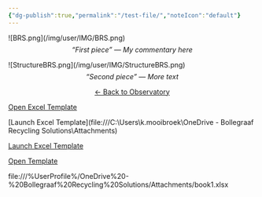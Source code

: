 ```yaml
---
{"dg-publish":true,"permalink":"/test-file/","noteIcon":"default"}
---
```







<!-- 1) Swiper core CSS -->
<link
  rel="stylesheet"
  href="https://unpkg.com/swiper@11/swiper-bundle.min.css"
/>
<!-- 2) Swiper JS -->
<script src="https://unpkg.com/swiper@11/swiper-bundle.min.js"></script>
<div class="swiper myArtSwiper">
  <div class="swiper-wrapper">
    <div class="swiper-slide">
      ![BRS.png](/img/user/IMG/BRS.png)
      <p class="caption">“First piece” — My commentary here</p>
    </div>
    <div class="swiper-slide">
      ![StructureBRS.png](/img/user/IMG/StructureBRS.png)
      <p class="caption">“Second piece” — More text</p>
    </div>
    <!-- repeat as needed -->
  </div>
  <!-- Navigation -->
  <div class="swiper-button-prev"></div>
  <div class="swiper-button-next"></div>
  <!-- Back to dashboard -->
  <div class="back-btn">
    <a href="/Leaf’s-Observatory">← Back to Observatory</a>
  </div>
</div>
<style>
.myArtSwiper { width: 100%; max-width: 800px; margin: auto; }
.caption { text-align: center; margin-top: 0.5em; font-style: italic; }
.back-btn { text-align: center; margin: 1em 0; }
</style>

<script>
document.addEventListener('DOMContentLoaded', () => {
  new Swiper('.myArtSwiper', {
    loop: true,
    speed: 600,
    navigation: {
      nextEl: '.swiper-button-next',
      prevEl: '.swiper-button-prev',
    },
    effect: 'fade',
    fadeEffect: { crossFade: true },
  });
});
</script>





[Open Excel Template](./Templates/YourTemplate.xlsx)



[Launch Excel Template](file:///C:\Users\k.mooibroek\OneDrive - Bollegraaf Recycling Solutions\Attachments)

[Launch Excel Template](file:///C:/Users/k.mooibroek/OneDrive%20-%20Bollegraaf%20Recycling%20Solutions/Attachments\book1.xlsx)


[Open Template](file:///../OneDrive%20-%20Bollegraaf%20Recycling%20Solutions/Attachments/book1.xlsx)


file:///%UserProfile%/OneDrive%20-%20Bollegraaf%20Recycling%20Solutions/Attachments/book1.xlsx
